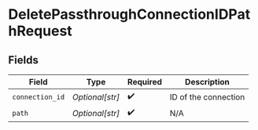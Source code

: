 # DeletePassthroughConnectionIDPathRequest


## Fields

| Field                | Type                 | Required             | Description          |
| -------------------- | -------------------- | -------------------- | -------------------- |
| `connection_id`      | *Optional[str]*      | :heavy_check_mark:   | ID of the connection |
| `path`               | *Optional[str]*      | :heavy_check_mark:   | N/A                  |